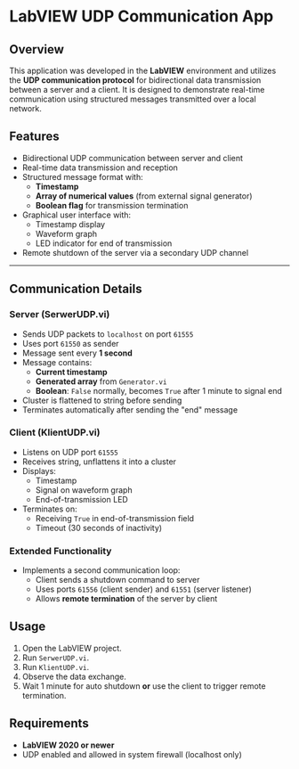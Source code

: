 # LabVIEW UDP Communication App

## Overview

This application was developed in the **LabVIEW** environment and utilizes the **UDP communication protocol** for bidirectional data transmission between a server and a client. It is designed to demonstrate real-time communication using structured messages transmitted over a local network.

## Features

- Bidirectional UDP communication between server and client
- Real-time data transmission and reception
- Structured message format with:
  - **Timestamp**
  - **Array of numerical values** (from external signal generator)
  - **Boolean flag** for transmission termination
- Graphical user interface with:
  - Timestamp display
  - Waveform graph
  - LED indicator for end of transmission
- Remote shutdown of the server via a secondary UDP channel

---


## Communication Details

### Server (SerwerUDP.vi)

- Sends UDP packets to `localhost` on port `61555`
- Uses port `61550` as sender
- Message sent every **1 second**
- Message contains:
  - **Current timestamp**
  - **Generated array** from `Generator.vi`
  - **Boolean**: `False` normally, becomes `True` after 1 minute to signal end
- Cluster is flattened to string before sending
- Terminates automatically after sending the "end" message

### Client (KlientUDP.vi)

- Listens on UDP port `61555`
- Receives string, unflattens it into a cluster
- Displays:
  - Timestamp
  - Signal on waveform graph
  - End-of-transmission LED
- Terminates on:
  - Receiving `True` in end-of-transmission field
  - Timeout (30 seconds of inactivity)

### Extended Functionality

- Implements a second communication loop:
  - Client sends a shutdown command to server
  - Uses ports `61556` (client sender) and `61551` (server listener)
  - Allows **remote termination** of the server by client

## Usage

1. Open the LabVIEW project.
2. Run `SerwerUDP.vi`.
3. Run `KlientUDP.vi`.
4. Observe the data exchange.
5. Wait 1 minute for auto shutdown **or** use the client to trigger remote termination.

## Requirements

- **LabVIEW 2020 or newer**
- UDP enabled and allowed in system firewall (localhost only)








